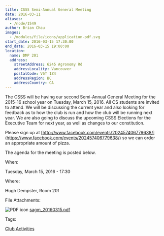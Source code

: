 ```yaml
---
title: CSSS Semi-Annual General Meeting
date: 2016-03-11
aliases:
  - /node/1549
author: Brian Chau
images:
  - /modules/file/icons/application-pdf.svg
start_date: 2016-03-15 17:30:00
end_date: 2016-03-15 19:00:00
location:
  name: DMP 201
  address:
    streetAddress: 6245 Agronomy Rd
    addressLocality: Vancouver
    postalCode: V6T 1Z4
    addressRegion: BC
    addressCountry: CA
---
```


The CSSS will be having our second Semi-Annual General Meeting for the 2015-16 school year on Tuesday, March 15, 2016. All CS students are invited to attend. We will be discussing the current year and also looking for feedback as to how the club is run and how the club will be running next year. We are also going to discuss the upcoming CSSS Elections for the Executive Team for next year, as well as changes to our constitution.

Please sign up at [http://www.facebook.com/events/202457406779638/](https://www.facebook.com/events/202457406779638/) so we can order an appropriate amount of pizza.

The agenda for the meeting is posted below.

When: 

Tuesday, March 15, 2016 - 17:30

Where: 

Hugh Dempster, Room 201

File Attachments: 

 ![PDF icon](/modules/file/icons/application-pdf.svg "application/pdf") [sagm\_20160315.pdf](/files/sagm_20160315.pdf)

Tags: 

[Club Activities](/club)
